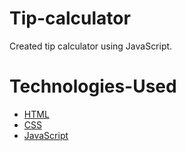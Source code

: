# Tip-calculator
Created tip calculator using JavaScript.

# Technologies-Used
* [HTML](https://www.w3schools.com/html/html_intro.asp)
* [CSS](https://www.w3schools.com/css/css_intro.asp)
* [JavaScript](https://www.w3schools.com/js/js_intro.asp)
